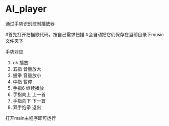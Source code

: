 # AI_player
通过手势识别控制播放器

#首先打开扫描歌代码，按自己需求扫描
#会自动把它们保存在当前目录下music文件夹下

手势对应
1. ok 播放
2. 五指 音量放大
3. 握拳 音量放小
4. 中指 暂停
5. 手指6 继续播放
6. 手指向上 上一首
7. 手指向下 下一首
8. 双手抱拳 退出

打开main主程序即可运行
